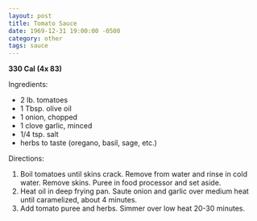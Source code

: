 ```yaml
---
layout: post
title: Tomato Sauce
date: 1969-12-31 19:00:00 -0500
category: other
tags: sauce
---
```

<b>330 Cal (4x 83)</b>
<p>Ingredients:</p><ul>
<li>2 lb.	tomatoes</li>
<li>1 Tbsp.	olive oil</li>
<li>1	onion, chopped</li>
<li>1 clove	garlic, minced</li>
<li>1/4 tsp.	salt</li>
<li>	herbs to taste (oregano, basil, sage, etc.)</li>
</ul>
<p>Directions:</p>
<ol>
<li>Boil tomatoes until skins crack.  Remove from water and rinse in cold water.  Remove skins.  Puree in food processor and set aside.</li>
<li>Heat oil in deep frying pan.  Saute onion and garlic over medium heat until caramelized, about 4 minutes.</li>
<li>Add tomato puree and herbs.  Simmer over low heat 20-30 minutes.</li>
</ol>
